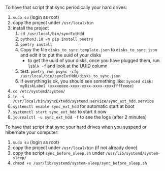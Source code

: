 To have that script that sync periodically your hard drives:
  1. ``sudo su`` (login as root)
  2. copy the project under ``/usr/local/bin``
  3. install the project
      1. ``cd /usr/local/bin/syncExtHdd``
      2. ``python3.10 -m pip install poetry``
      3. ``poetry install``
      4. Copy the file ``disks_to_sync.template.json`` to ``disks_to_sync.json`` and edit it to put the uuid of your disks
          - to get the uuid of your disks, once you have plugged them, run ``lsblk -f`` and look at the UUID column
      5. test: ``poetry run psync -cfg /usr/local/bin/syncExtHdd/disks_to_sync.json``
      6. If everything is ok, you should see something like: ``Synced disk: myDiskLabel (xxxxeeee-xxxx-xxxx-xxxx-xxxxffffeeee)``
  4. ``cd /etc/systemd/system/``
  5. ``ln -s /usr/local/bin/syncExtHdd/systemd.service/sync_ext_hdd.service``
  6. ``systemctl enable sync_ext_hdd`` for automatic start at boot
  7. ``systemctl start sync_ext_hdd`` to start it now
  8. ``journalctl -u sync_ext_hdd -f`` to see the logs (after 2 minutes)

To have that script that sync your hard drives when you suspend or hibernate your computer:
  1. ``sudo su`` (login as root)
  2. copy the project under ``/usr/local/bin`` (if not already done)
  3. copy the script ``sync_before_sleep.sh`` under ``/usr/lib/systemd/system-sleep/``
  4. ``chmod +x /usr/lib/systemd/system-sleep/sync_before_sleep.sh``